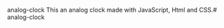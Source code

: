 analog-clock
This an analog clock made with JavaScript, Html and CSS.#   a n a l o g - c l o c k  
 